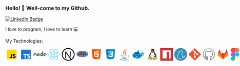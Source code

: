 ### Hello! 👋  Well-come to my Github. #
[![Linkedin Badge](https://img.shields.io/badge/LinkedIn-blue?style=flat-square&logo=Linkedin&logoColor=white&link=https://www.linkedin.com/in/natanfoleto/)](https://www.linkedin.com/in/natan-foleto-9bbb2b178/)
<br>

I love to program, I love to learn 💻 <p>

My Technologies: <p>
  
<center>
  <div style="display:flex; justify-content:space-around; width: 100%;">
    <img src="https://github.com/natanfoleto/natanfoleto/blob/main/assets/javascript.svg" height="40px"/>&nbsp;
    <img src="https://github.com/natanfoleto/natanfoleto/blob/main/assets/typescript.svg" height="40px"/>&nbsp;
    <img src="https://github.com/natanfoleto/natanfoleto/blob/main/assets/nodejs.svg" height="40px"/>&nbsp;
    <img src="https://github.com/natanfoleto/natanfoleto/blob/main/assets/react.svg" height="40px"/>&nbsp;
    <img src="https://github.com/natanfoleto/natanfoleto/blob/main/assets/nextjs.svg" height="40px"/>&nbsp;
    <img src="https://github.com/natanfoleto/natanfoleto/blob/main/assets/php.png" height="40px"/>&nbsp;
    <img src="https://github.com/natanfoleto/natanfoleto/blob/main/assets/html5.svg" height="40px"/>&nbsp;
    <img src="https://github.com/natanfoleto/natanfoleto/blob/main/assets/css3.svg" height="40px"/>&nbsp;
    <img src="https://github.com/natanfoleto/natanfoleto/blob/main/assets/java.svg" height="40px"/>&nbsp;
    <img src="https://github.com/natanfoleto/natanfoleto/blob/main/assets/docker.svg" height="40px"/>&nbsp;
    <img src="https://github.com/natanfoleto/natanfoleto/blob/main/assets/linux.svg" height="40px"/>&nbsp;
    <img src="https://github.com/natanfoleto/natanfoleto/blob/main/assets/npm.png" height="40px"/>&nbsp;
    <img src="https://github.com/natanfoleto/natanfoleto/blob/main/assets/yarn.png" height="40px"/>&nbsp;
    <img src="https://github.com/natanfoleto/natanfoleto/blob/main/assets/git.png" height="40px"/>&nbsp;
    <img src="https://github.com/natanfoleto/natanfoleto/blob/main/assets/github.svg" height="40px"/>&nbsp;
    <img src="https://github.com/natanfoleto/natanfoleto/blob/main/assets/gitlab.svg" height="40px"/>&nbsp;
    <img src="https://github.com/natanfoleto/natanfoleto/blob/main/assets/Figma.svg" height="40px"/>&nbsp;
    <img src="https://github.com/natanfoleto/natanfoleto/blob/main/assets/postgreesql.svg" height="40px"/>&nbsp;
    <img src="https://github.com/natanfoleto/natanfoleto/blob/main/assets/mysql.svg" height="40px"/>&nbsp;
    <img src="https://github.com/natanfoleto/natanfoleto/blob/main/assets/mongodb.svg" height="40px"/>&nbsp;
    <img src="https://github.com/natanfoleto/natanfoleto/blob/main/assets/redis.svg" height="40px"/>&nbsp;
  </div>
 </center>
